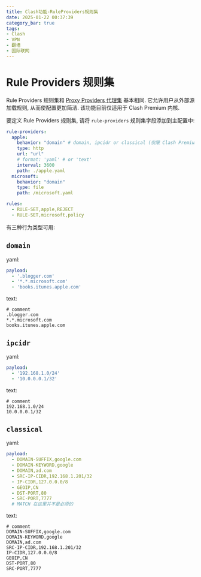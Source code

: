 ```yaml
---
title: Clash功能-RuleProviders规则集
date: 2025-01-22 00:37:39
category_bar: true
tags:
- Clash
- VPN
- 翻墙
- 国际联网
---
```


# Rule Providers 规则集

Rule Providers 规则集和 [Proxy Providers 代理集](https://blog.qingyi-studio.top/2024/08/27/Clash-Outbound/#Proxy-Providers-%E4%BB%A3%E7%90%86%E9%9B%86) 基本相同. 它允许用户从外部源加载规则, 从而使配置更加简洁. 该功能目前仅适用于 Clash Premium 内核.

要定义 Rule Providers 规则集, 请将 `rule-providers` 规则集字段添加到主配置中:

```yaml
rule-providers:
  apple:
    behavior: "domain" # domain, ipcidr or classical (仅限 Clash Premium 内核)
    type: http
    url: "url"
    # format: 'yaml' # or 'text'
    interval: 3600
    path: ./apple.yaml
  microsoft:
    behavior: "domain"
    type: file
    path: /microsoft.yaml

rules:
  - RULE-SET,apple,REJECT
  - RULE-SET,microsoft,policy
```

有三种行为类型可用:

## `domain`

yaml:

```yaml
payload:
  - '.blogger.com'
  - '*.*.microsoft.com'
  - 'books.itunes.apple.com'
```

text:

```text
# comment
.blogger.com
*.*.microsoft.com
books.itunes.apple.com
```

## `ipcidr`[](https://a76yyyy.github.io/clash/zh_CN/premium/rule-providers.html#ipcidr)

yaml:

```yaml
payload:
  - '192.168.1.0/24'
  - '10.0.0.0.1/32'
```

text:

```text
# comment
192.168.1.0/24
10.0.0.0.1/32
```

## `classical`

yaml:

```yaml
payload:
  - DOMAIN-SUFFIX,google.com
  - DOMAIN-KEYWORD,google
  - DOMAIN,ad.com
  - SRC-IP-CIDR,192.168.1.201/32
  - IP-CIDR,127.0.0.0/8
  - GEOIP,CN
  - DST-PORT,80
  - SRC-PORT,7777
  # MATCH 在这里并不是必须的
```

text:

```text
# comment
DOMAIN-SUFFIX,google.com
DOMAIN-KEYWORD,google
DOMAIN,ad.com
SRC-IP-CIDR,192.168.1.201/32
IP-CIDR,127.0.0.0/8
GEOIP,CN
DST-PORT,80
SRC-PORT,7777
```
